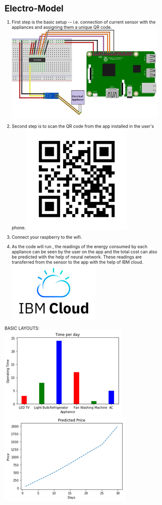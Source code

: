 # Electro-Model



1. First step is the basic setup -- i.e. connection of current sensor with the appliances and assigning them a unique QR code.
![](images/connections.png)
2. Second step is to scan the QR code from the app installed in the user's phone.
                                          ![](images/QRCODE.png)

3. Connect your raspberry to the wifi.
4. As the code will run , the readings of the energy consumed by each appliance can be seen by the user on the app and the total cost can also be predicted with the help of neural network.
These readings are transferred from the sensor to the app with the help of IBM cloud. 
                                                ![](cloud.png)

BASIC LAYOUTS: 
![](images/time1.png)
![](images/pred.png)


